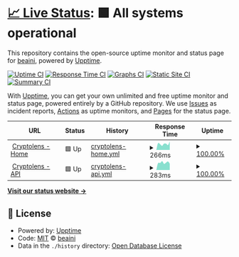 # [📈 Live Status](https://beaini.github.io/bananas): <!--live status--> **🟩 All systems operational**

This repository contains the open-source uptime monitor and status page for [beaini](https://beaini.github.io/bananas), powered by [Upptime](https://github.com/upptime/upptime).

[![Uptime CI](https://github.com/beaini/bananas/workflows/Uptime%20CI/badge.svg)](https://github.com/upptime/upptime/actions?query=workflow%3A%22Uptime+CI%22)
[![Response Time CI](https://github.com/beaini/bananas/workflows/Response%20Time%20CI/badge.svg)](https://github.com/upptime/upptime/actions?query=workflow%3A%22Response+Time+CI%22)
[![Graphs CI](https://github.com/beaini/bananas/workflows/Graphs%20CI/badge.svg)](https://github.com/upptime/upptime/actions?query=workflow%3A%22Graphs+CI%22)
[![Static Site CI](https://github.com/beaini/bananas/workflows/Static%20Site%20CI/badge.svg)](https://github.com/upptime/upptime/actions?query=workflow%3A%22Static+Site+CI%22)
[![Summary CI](https://github.com/beaini/bananas/workflows/Summary%20CI/badge.svg)](https://github.com/upptime/upptime/actions?query=workflow%3A%22Summary+CI%22)

With [Upptime](https://upptime.js.org), you can get your own unlimited and free uptime monitor and status page, powered entirely by a GitHub repository. We use [Issues](https://github.com/beaini/bananas/issues) as incident reports, [Actions](https://github.com/beaini/bananas/actions) as uptime monitors, and [Pages](https://beaini.github.io/bananas) for the status page.

<!--start: status pages-->
<!-- This summary is generated by Upptime (https://github.com/upptime/upptime) -->
<!-- Do not edit this manually, your changes will be overwritten -->
<!-- prettier-ignore -->
| URL | Status | History | Response Time | Uptime |
| --- | ------ | ------- | ------------- | ------ |
| <img alt="" src="https://favicons.githubusercontent.com/null" height="13"> [Cryptolens - Home](cryptolens.ca/) | 🟩 Up | [cryptolens-home.yml](https://github.com/beaini/upptimeA/commits/HEAD/history/cryptolens-home.yml) | <details><summary><img alt="Response time graph" src="./graphs/cryptolens-home/response-time-week.png" height="20"> 266ms</summary><br><a href="https://beaini.github.io/upptimeA/history/cryptolens-home"><img alt="Response time 278" src="https://img.shields.io/endpoint?url=https%3A%2F%2Fraw.githubusercontent.com%2Fbeaini%2FupptimeA%2FHEAD%2Fapi%2Fcryptolens-home%2Fresponse-time.json"></a><br><a href="https://beaini.github.io/upptimeA/history/cryptolens-home"><img alt="24-hour response time 366" src="https://img.shields.io/endpoint?url=https%3A%2F%2Fraw.githubusercontent.com%2Fbeaini%2FupptimeA%2FHEAD%2Fapi%2Fcryptolens-home%2Fresponse-time-day.json"></a><br><a href="https://beaini.github.io/upptimeA/history/cryptolens-home"><img alt="7-day response time 266" src="https://img.shields.io/endpoint?url=https%3A%2F%2Fraw.githubusercontent.com%2Fbeaini%2FupptimeA%2FHEAD%2Fapi%2Fcryptolens-home%2Fresponse-time-week.json"></a><br><a href="https://beaini.github.io/upptimeA/history/cryptolens-home"><img alt="30-day response time 258" src="https://img.shields.io/endpoint?url=https%3A%2F%2Fraw.githubusercontent.com%2Fbeaini%2FupptimeA%2FHEAD%2Fapi%2Fcryptolens-home%2Fresponse-time-month.json"></a><br><a href="https://beaini.github.io/upptimeA/history/cryptolens-home"><img alt="1-year response time 278" src="https://img.shields.io/endpoint?url=https%3A%2F%2Fraw.githubusercontent.com%2Fbeaini%2FupptimeA%2FHEAD%2Fapi%2Fcryptolens-home%2Fresponse-time-year.json"></a></details> | <details><summary><a href="https://beaini.github.io/upptimeA/history/cryptolens-home">100.00%</a></summary><a href="https://beaini.github.io/upptimeA/history/cryptolens-home"><img alt="All-time uptime 100.00%" src="https://img.shields.io/endpoint?url=https%3A%2F%2Fraw.githubusercontent.com%2Fbeaini%2FupptimeA%2FHEAD%2Fapi%2Fcryptolens-home%2Fuptime.json"></a><br><a href="https://beaini.github.io/upptimeA/history/cryptolens-home"><img alt="24-hour uptime 100.00%" src="https://img.shields.io/endpoint?url=https%3A%2F%2Fraw.githubusercontent.com%2Fbeaini%2FupptimeA%2FHEAD%2Fapi%2Fcryptolens-home%2Fuptime-day.json"></a><br><a href="https://beaini.github.io/upptimeA/history/cryptolens-home"><img alt="7-day uptime 100.00%" src="https://img.shields.io/endpoint?url=https%3A%2F%2Fraw.githubusercontent.com%2Fbeaini%2FupptimeA%2FHEAD%2Fapi%2Fcryptolens-home%2Fuptime-week.json"></a><br><a href="https://beaini.github.io/upptimeA/history/cryptolens-home"><img alt="30-day uptime 100.00%" src="https://img.shields.io/endpoint?url=https%3A%2F%2Fraw.githubusercontent.com%2Fbeaini%2FupptimeA%2FHEAD%2Fapi%2Fcryptolens-home%2Fuptime-month.json"></a><br><a href="https://beaini.github.io/upptimeA/history/cryptolens-home"><img alt="1-year uptime 100.00%" src="https://img.shields.io/endpoint?url=https%3A%2F%2Fraw.githubusercontent.com%2Fbeaini%2FupptimeA%2FHEAD%2Fapi%2Fcryptolens-home%2Fuptime-year.json"></a></details>
| <img alt="" src="https://favicons.githubusercontent.com/null" height="13"> [Cryptolens - API](api.cryptolens.ca/api/pipeline_calculation?amount=10000&symbol=BTC_CAD&side=BUY) | 🟩 Up | [cryptolens-api.yml](https://github.com/beaini/upptimeA/commits/HEAD/history/cryptolens-api.yml) | <details><summary><img alt="Response time graph" src="./graphs/cryptolens-api/response-time-week.png" height="20"> 283ms</summary><br><a href="https://beaini.github.io/upptimeA/history/cryptolens-api"><img alt="Response time 315" src="https://img.shields.io/endpoint?url=https%3A%2F%2Fraw.githubusercontent.com%2Fbeaini%2FupptimeA%2FHEAD%2Fapi%2Fcryptolens-api%2Fresponse-time.json"></a><br><a href="https://beaini.github.io/upptimeA/history/cryptolens-api"><img alt="24-hour response time 245" src="https://img.shields.io/endpoint?url=https%3A%2F%2Fraw.githubusercontent.com%2Fbeaini%2FupptimeA%2FHEAD%2Fapi%2Fcryptolens-api%2Fresponse-time-day.json"></a><br><a href="https://beaini.github.io/upptimeA/history/cryptolens-api"><img alt="7-day response time 283" src="https://img.shields.io/endpoint?url=https%3A%2F%2Fraw.githubusercontent.com%2Fbeaini%2FupptimeA%2FHEAD%2Fapi%2Fcryptolens-api%2Fresponse-time-week.json"></a><br><a href="https://beaini.github.io/upptimeA/history/cryptolens-api"><img alt="30-day response time 300" src="https://img.shields.io/endpoint?url=https%3A%2F%2Fraw.githubusercontent.com%2Fbeaini%2FupptimeA%2FHEAD%2Fapi%2Fcryptolens-api%2Fresponse-time-month.json"></a><br><a href="https://beaini.github.io/upptimeA/history/cryptolens-api"><img alt="1-year response time 315" src="https://img.shields.io/endpoint?url=https%3A%2F%2Fraw.githubusercontent.com%2Fbeaini%2FupptimeA%2FHEAD%2Fapi%2Fcryptolens-api%2Fresponse-time-year.json"></a></details> | <details><summary><a href="https://beaini.github.io/upptimeA/history/cryptolens-api">100.00%</a></summary><a href="https://beaini.github.io/upptimeA/history/cryptolens-api"><img alt="All-time uptime 100.00%" src="https://img.shields.io/endpoint?url=https%3A%2F%2Fraw.githubusercontent.com%2Fbeaini%2FupptimeA%2FHEAD%2Fapi%2Fcryptolens-api%2Fuptime.json"></a><br><a href="https://beaini.github.io/upptimeA/history/cryptolens-api"><img alt="24-hour uptime 100.00%" src="https://img.shields.io/endpoint?url=https%3A%2F%2Fraw.githubusercontent.com%2Fbeaini%2FupptimeA%2FHEAD%2Fapi%2Fcryptolens-api%2Fuptime-day.json"></a><br><a href="https://beaini.github.io/upptimeA/history/cryptolens-api"><img alt="7-day uptime 100.00%" src="https://img.shields.io/endpoint?url=https%3A%2F%2Fraw.githubusercontent.com%2Fbeaini%2FupptimeA%2FHEAD%2Fapi%2Fcryptolens-api%2Fuptime-week.json"></a><br><a href="https://beaini.github.io/upptimeA/history/cryptolens-api"><img alt="30-day uptime 100.00%" src="https://img.shields.io/endpoint?url=https%3A%2F%2Fraw.githubusercontent.com%2Fbeaini%2FupptimeA%2FHEAD%2Fapi%2Fcryptolens-api%2Fuptime-month.json"></a><br><a href="https://beaini.github.io/upptimeA/history/cryptolens-api"><img alt="1-year uptime 100.00%" src="https://img.shields.io/endpoint?url=https%3A%2F%2Fraw.githubusercontent.com%2Fbeaini%2FupptimeA%2FHEAD%2Fapi%2Fcryptolens-api%2Fuptime-year.json"></a></details>

<!--end: status pages-->

[**Visit our status website →**](https://beaini.github.io/bananas)

## 📄 License

- Powered by: [Upptime](https://github.com/upptime/upptime)
- Code: [MIT](./LICENSE) © [beaini](https://beaini.github.io/bananas)
- Data in the `./history` directory: [Open Database License](https://opendatacommons.org/licenses/odbl/1-0/)
